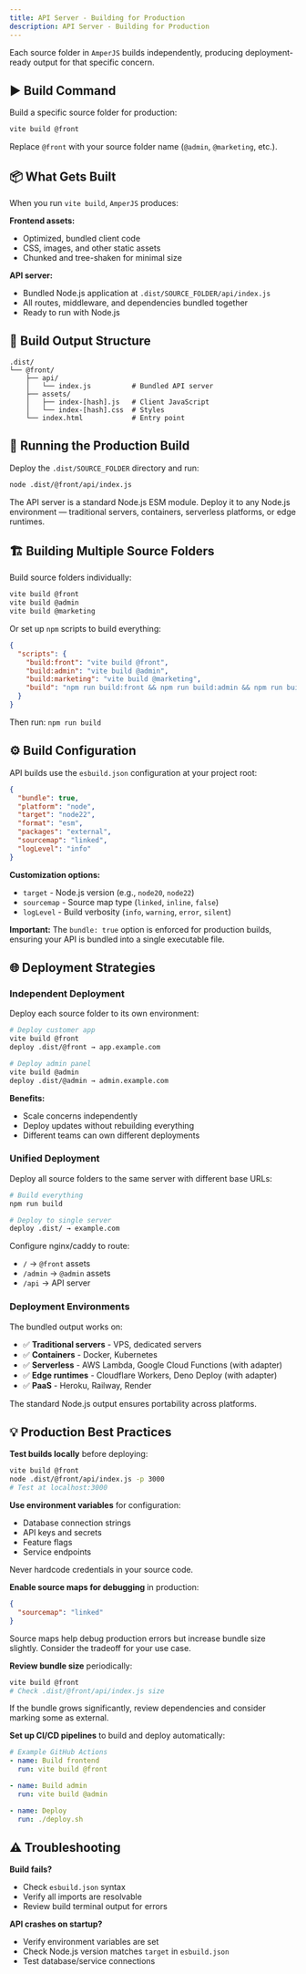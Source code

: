 ```yaml
---
title: API Server - Building for Production
description: API Server - Building for Production
---
```


Each source folder in `AmperJS` builds independently,
producing deployment-ready output for that specific concern.

## ▶️ Build Command

Build a specific source folder for production:

```sh
vite build @front
```

Replace `@front` with your source folder name (`@admin`, `@marketing`, etc.).

## 📦 What Gets Built

When you run `vite build`, `AmperJS` produces:

**Frontend assets:**
- Optimized, bundled client code
- CSS, images, and other static assets
- Chunked and tree-shaken for minimal size

**API server:**
- Bundled Node.js application at `.dist/SOURCE_FOLDER/api/index.js`
- All routes, middleware, and dependencies bundled together
- Ready to run with Node.js

## 📂 Build Output Structure

```
.dist/
└── @front/
    ├── api/
    │   └── index.js          # Bundled API server
    ├── assets/
    │   ├── index-[hash].js   # Client JavaScript
    │   └── index-[hash].css  # Styles
    └── index.html            # Entry point
```

## 🚀 Running the Production Build

Deploy the `.dist/SOURCE_FOLDER` directory and run:

```bash
node .dist/@front/api/index.js
```

The API server is a standard Node.js ESM module. Deploy it to any Node.js environment —
traditional servers, containers, serverless platforms, or edge runtimes.

## 🏗️ Building Multiple Source Folders

Build source folders individually:

```sh
vite build @front
vite build @admin
vite build @marketing
```

Or set up `npm` scripts to build everything:

```json
{
  "scripts": {
    "build:front": "vite build @front",
    "build:admin": "vite build @admin",
    "build:marketing": "vite build @marketing",
    "build": "npm run build:front && npm run build:admin && npm run build:marketing"
  }
}
```

Then run: `npm run build`

## ⚙️ Build Configuration

API builds use the `esbuild.json` configuration at your project root:

```json
{
  "bundle": true,
  "platform": "node",
  "target": "node22",
  "format": "esm",
  "packages": "external",
  "sourcemap": "linked",
  "logLevel": "info"
}
```

**Customization options:**
- `target` - Node.js version (e.g., `node20`, `node22`)
- `sourcemap` - Source map type (`linked`, `inline`, `false`)
- `logLevel` - Build verbosity (`info`, `warning`, `error`, `silent`)

**Important:** The `bundle: true` option is enforced for production builds, ensuring your API is bundled into a single executable file.

## 🌐 Deployment Strategies

### Independent Deployment

Deploy each source folder to its own environment:

```sh
# Deploy customer app
vite build @front
deploy .dist/@front → app.example.com

# Deploy admin panel
vite build @admin
deploy .dist/@admin → admin.example.com
```

**Benefits:**
- Scale concerns independently
- Deploy updates without rebuilding everything
- Different teams can own different deployments

### Unified Deployment

Deploy all source folders to the same server with different base URLs:

```sh
# Build everything
npm run build

# Deploy to single server
deploy .dist/ → example.com
```

Configure nginx/caddy to route:
- `/` → `@front` assets
- `/admin` → `@admin` assets
- `/api` → API server

### Deployment Environments

The bundled output works on:

- ✅ **Traditional servers** - VPS, dedicated servers
- ✅ **Containers** - Docker, Kubernetes
- ✅ **Serverless** - AWS Lambda, Google Cloud Functions (with adapter)
- ✅ **Edge runtimes** - Cloudflare Workers, Deno Deploy (with adapter)
- ✅ **PaaS** - Heroku, Railway, Render

The standard Node.js output ensures portability across platforms.

## 💡 Production Best Practices

**Test builds locally** before deploying:

```bash
vite build @front
node .dist/@front/api/index.js -p 3000
# Test at localhost:3000
```

**Use environment variables** for configuration:
- Database connection strings
- API keys and secrets
- Feature flags
- Service endpoints

Never hardcode credentials in your source code.

**Enable source maps for debugging** in production:

```json
{
  "sourcemap": "linked"
}
```

Source maps help debug production errors but increase bundle size slightly. Consider the tradeoff for your use case.

**Review bundle size** periodically:

```sh
vite build @front
# Check .dist/@front/api/index.js size
```

If the bundle grows significantly, review dependencies and consider marking some as external.

**Set up CI/CD pipelines** to build and deploy automatically:

```yaml
# Example GitHub Actions
- name: Build frontend
  run: vite build @front

- name: Build admin
  run: vite build @admin

- name: Deploy
  run: ./deploy.sh
```

## ⚠️ Troubleshooting

**Build fails?**
- Check `esbuild.json` syntax
- Verify all imports are resolvable
- Review build terminal output for errors

**API crashes on startup?**
- Verify environment variables are set
- Check Node.js version matches `target` in `esbuild.json`
- Test database/service connections

